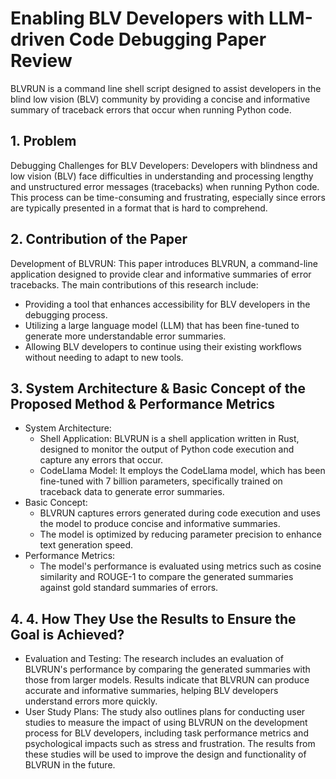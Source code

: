 # Enabling BLV Developers with LLM-driven Code Debugging Paper Review

BLVRUN is a command line shell script designed to assist developers in the blind low vision (BLV) community by providing a concise and informative summary of traceback errors that occur when running Python code.

## 1. Problem
Debugging Challenges for BLV Developers: Developers with blindness and low vision (BLV) face difficulties in understanding and processing lengthy and unstructured error messages (tracebacks) when running Python code. This process can be time-consuming and frustrating, especially since errors are typically presented in a format that is hard to comprehend.

## 2. Contribution of the Paper
Development of BLVRUN: This paper introduces BLVRUN, a command-line application designed to provide clear and informative summaries of error tracebacks. The main contributions of this research include:
- Providing a tool that enhances accessibility for BLV developers in the debugging process.
- Utilizing a large language model (LLM) that has been fine-tuned to generate more understandable error summaries.
- Allowing BLV developers to continue using their existing workflows without needing to adapt to new tools.

## 3. System Architecture & Basic Concept of the Proposed Method & Performance Metrics
- System Architecture:
  -   Shell Application: BLVRUN is a shell application written in Rust, designed to monitor the output of Python code execution and capture any errors that occur.
  -   CodeLlama Model: It employs the CodeLlama model, which has been fine-tuned with 7 billion parameters, specifically trained on traceback data to generate error summaries.
- Basic Concept:
  -   BLVRUN captures errors generated during code execution and uses the model to produce concise and informative summaries.
  -   The model is optimized by reducing parameter precision to enhance text generation speed.
- Performance Metrics:
  -   The model's performance is evaluated using metrics such as cosine similarity and ROUGE-1 to compare the generated summaries against gold standard summaries of errors.

## 4. 4. How They Use the Results to Ensure the Goal is Achieved?
- Evaluation and Testing: The research includes an evaluation of BLVRUN's performance by comparing the generated summaries with those from larger models. Results indicate that BLVRUN can produce accurate and informative summaries, helping BLV developers understand errors more quickly.
- User Study Plans: The study also outlines plans for conducting user studies to measure the impact of using BLVRUN on the development process for BLV developers, including task performance metrics and psychological impacts such as stress and frustration. The results from these studies will be used to improve the design and functionality of BLVRUN in the future.
